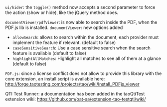 <!---
channel: frontendchanges
release: 'Sprint 37'
permissions:
    - public
contributors:
    - 'Jean-Sébastien Conan'
--->

`ui/hider`: the `toggle()` method now accepts a second parameter to force the action (show or hide), like the jQuery method does.

`documentViewer/pdfViewer`: is now able to search inside the PDF, when the PDF.js lib is installed.
`documentViewer`: new options added
- `allowSearch`: allows to search within the document, each provider must implement the feature if relevant. (default to false)
- `caseSensitiveSearch`: Use a case sensitive search when the search feature is available (default to false)
- `highlightAllMatches`: Highlight all matches to see all of them at a glance (default to false)

`PDF.js`: since a license conflict does not allow to provide this library with the core extension, an install script is available here: <http://forge.taotesting.com/projects/tao/wiki/Install_PDFjs_viewer>

QTI Test Runner: a documentation has been added in the taoQtiTest extension wiki: <https://github.com/oat-sa/extension-tao-testqti/wiki/>
